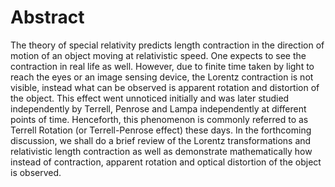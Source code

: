 # Abstract

The theory of special relativity predicts length contraction in the direction of motion of an object moving at relativistic speed. One expects to see the contraction in real life as well. However, due to finite time taken by light to reach the eyes or an image sensing device, the Lorentz contraction is not visible, instead what can be observed is apparent rotation and distortion of the object. This effect went unnoticed initially and was later studied independently by Terrell, Penrose and Lampa independently at different points of time. Henceforth, this phenomenon is commonly referred to as Terrell Rotation (or Terrell-Penrose effect) these days. In the forthcoming discussion, we shall do a brief review of the Lorentz transformations and relativistic length contraction as well as demonstrate mathematically how instead of contraction, apparent rotation and optical distortion of the object is observed.